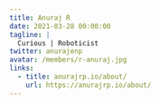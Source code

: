 ```yaml
---
title: Anuraj R
date: 2021-03-28 00:00:00
tagline: |
  Curious | Roboticist
twitter: anurajenp
avatar: /members/r-anuraj.jpg
links:
  - title: anurajrp.io/about/
    url: https://anurajrp.io/about/
---
```

